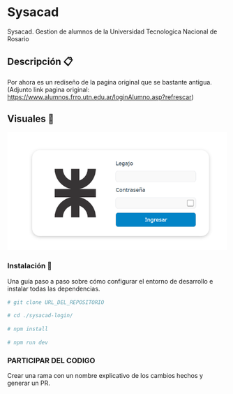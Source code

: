 # Sysacad

Sysacad. Gestion de alumnos de la Universidad Tecnologica Nacional de Rosario

## Descripción 📋

Por ahora es un rediseño de la pagina original que se bastante antigua. (Adjunto link pagina original: <a>https://www.alumnos.frro.utn.edu.ar/loginAlumno.asp?refrescar<a/>)

<!-- ## Insignias

Insignias que muestran metadatos como el estado de la compilación, la cobertura de las pruebas, el estado de las dependencias, etc. -->

## Visuales 🚀

![alt text](src/assets/image.png)


### Instalación 🔧

Una guía paso a paso sobre cómo configurar el entorno de desarrollo e instalar todas las dependencias.

```bash
# git clone URL_DEL_REPOSITORIO
```

```bash
# cd ./sysacad-login/
```

```bash
# npm install
```

```bash
# npm run dev
```

### PARTICIPAR DEL CODIGO

Crear una rama con un nombre explicativo de los cambios hechos y generar un PR.